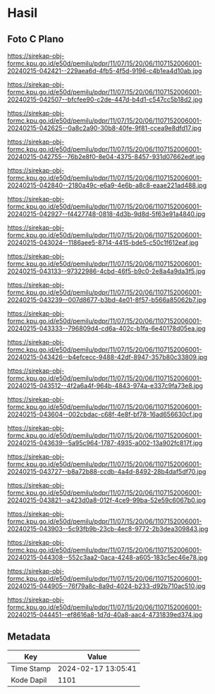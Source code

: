 # Hasil

## Foto C Plano

https://sirekap-obj-formc.kpu.go.id/e50d/pemilu/pdpr/11/07/15/20/06/1107152006001-20240215-042421--229aea6d-4fb5-4f5d-9196-c4b1ea4d10ab.jpg

https://sirekap-obj-formc.kpu.go.id/e50d/pemilu/pdpr/11/07/15/20/06/1107152006001-20240215-042507--bfcfee90-c2de-447d-b4d1-c547cc5b18d2.jpg

https://sirekap-obj-formc.kpu.go.id/e50d/pemilu/pdpr/11/07/15/20/06/1107152006001-20240215-042625--0a8c2a90-30b8-40fe-9f81-ccea9e8dfd17.jpg

https://sirekap-obj-formc.kpu.go.id/e50d/pemilu/pdpr/11/07/15/20/06/1107152006001-20240215-042755--76b2e8f0-8e04-4375-8457-931d07662edf.jpg

https://sirekap-obj-formc.kpu.go.id/e50d/pemilu/pdpr/11/07/15/20/06/1107152006001-20240215-042840--2180a49c-e6a9-4e6b-a8c8-eaae221ad488.jpg

https://sirekap-obj-formc.kpu.go.id/e50d/pemilu/pdpr/11/07/15/20/06/1107152006001-20240215-042927--f4427748-0818-4d3b-9d8d-5f63e91a4840.jpg

https://sirekap-obj-formc.kpu.go.id/e50d/pemilu/pdpr/11/07/15/20/06/1107152006001-20240215-043024--1186aee5-8714-4415-bde5-c50c1f612eaf.jpg

https://sirekap-obj-formc.kpu.go.id/e50d/pemilu/pdpr/11/07/15/20/06/1107152006001-20240215-043133--97322986-4cbd-46f5-b9c0-2e8a4a9da3f5.jpg

https://sirekap-obj-formc.kpu.go.id/e50d/pemilu/pdpr/11/07/15/20/06/1107152006001-20240215-043239--007d8677-b3bd-4e01-8f57-b566a85062b7.jpg

https://sirekap-obj-formc.kpu.go.id/e50d/pemilu/pdpr/11/07/15/20/06/1107152006001-20240215-043333--796809d4-cd6a-402c-b1fa-6e40178d05ea.jpg

https://sirekap-obj-formc.kpu.go.id/e50d/pemilu/pdpr/11/07/15/20/06/1107152006001-20240215-043426--b4efcecc-9488-42df-8947-357b80c33809.jpg

https://sirekap-obj-formc.kpu.go.id/e50d/pemilu/pdpr/11/07/15/20/06/1107152006001-20240215-043512--4f2a6a4f-964b-4843-974a-e337c9fa73e8.jpg

https://sirekap-obj-formc.kpu.go.id/e50d/pemilu/pdpr/11/07/15/20/06/1107152006001-20240215-043604--002cbdac-c68f-4e8f-bf78-16ad656630cf.jpg

https://sirekap-obj-formc.kpu.go.id/e50d/pemilu/pdpr/11/07/15/20/06/1107152006001-20240215-043639--5a95c964-1787-4935-a002-13a902fc817f.jpg

https://sirekap-obj-formc.kpu.go.id/e50d/pemilu/pdpr/11/07/15/20/06/1107152006001-20240215-043727--b8a72b88-ccdb-4a4d-8492-28b4daf5df70.jpg

https://sirekap-obj-formc.kpu.go.id/e50d/pemilu/pdpr/11/07/15/20/06/1107152006001-20240215-043821--a423d0a8-012f-4ce9-99ba-52e59c6067b0.jpg

https://sirekap-obj-formc.kpu.go.id/e50d/pemilu/pdpr/11/07/15/20/06/1107152006001-20240215-043903--5c93fb9b-23cb-4ec8-9772-2b3dea309843.jpg

https://sirekap-obj-formc.kpu.go.id/e50d/pemilu/pdpr/11/07/15/20/06/1107152006001-20240215-044308--552c3aa2-0aca-4248-a605-183c5ec46e78.jpg

https://sirekap-obj-formc.kpu.go.id/e50d/pemilu/pdpr/11/07/15/20/06/1107152006001-20240215-044905--76f79a8c-8a9d-4024-b233-d92b710ac510.jpg

https://sirekap-obj-formc.kpu.go.id/e50d/pemilu/pdpr/11/07/15/20/06/1107152006001-20240215-044451--ef8616a8-1d7d-40a8-aac4-4731839ed374.jpg


## Metadata

| Key        | Value               |
| ---------- | ------------------- |
| Time Stamp | 2024-02-17 13:05:41 |
| Kode Dapil | 1101                |



